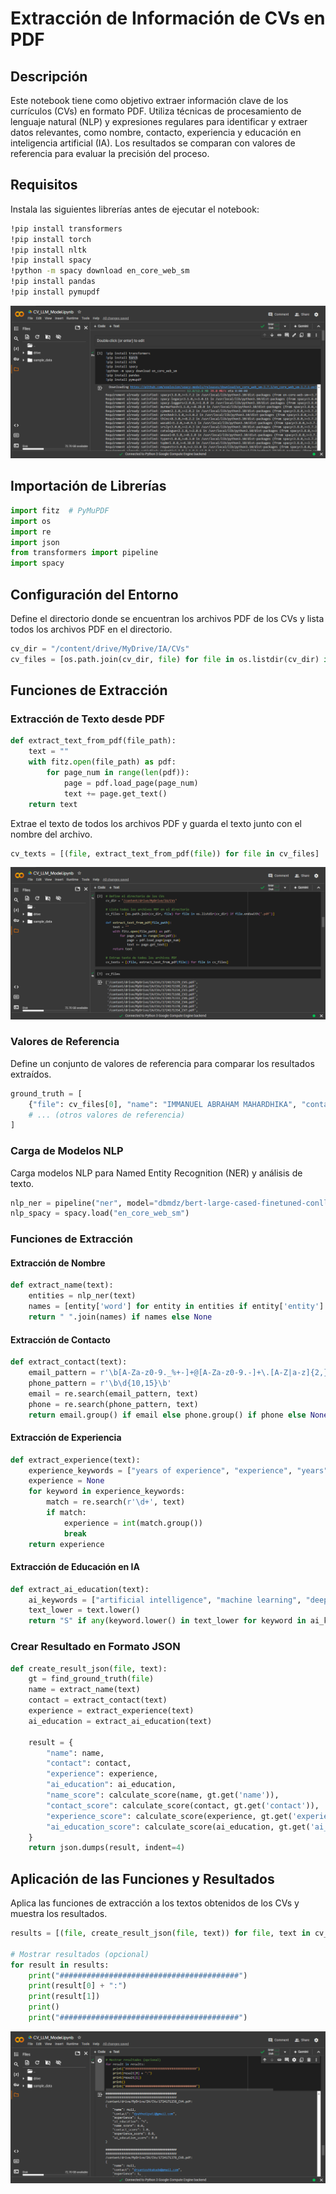 # Extracción de Información de CVs en PDF

## Descripción

Este notebook tiene como objetivo extraer información clave de los currículos (CVs) en formato PDF. Utiliza técnicas de procesamiento de lenguaje natural (NLP) y expresiones regulares para identificar y extraer datos relevantes, como nombre, contacto, experiencia y educación en inteligencia artificial (IA). Los resultados se comparan con valores de referencia para evaluar la precisión del proceso.

## Requisitos

Instala las siguientes librerías antes de ejecutar el notebook:

```bash
!pip install transformers
!pip install torch
!pip install nltk
!pip install spacy
!python -m spacy download en_core_web_sm
!pip install pandas
!pip install pymupdf
```

![install](imgs/gcb_01.png)

## Importación de Librerías

```python
import fitz  # PyMuPDF
import os
import re
import json
from transformers import pipeline
import spacy
```

## Configuración del Entorno

Define el directorio donde se encuentran los archivos PDF de los CVs y lista todos los archivos PDF en el directorio.

```python
cv_dir = "/content/drive/MyDrive/IA/CVs"
cv_files = [os.path.join(cv_dir, file) for file in os.listdir(cv_dir) if file.endswith('.pdf')]
```

## Funciones de Extracción

### Extracción de Texto desde PDF

```python
def extract_text_from_pdf(file_path):
    text = ""
    with fitz.open(file_path) as pdf:
        for page_num in range(len(pdf)):
            page = pdf.load_page(page_num)
            text += page.get_text()
    return text
```

Extrae el texto de todos los archivos PDF y guarda el texto junto con el nombre del archivo.

```python
cv_texts = [(file, extract_text_from_pdf(file)) for file in cv_files]
```

![files](imgs/gcb_02.png)

### Valores de Referencia

Define un conjunto de valores de referencia para comparar los resultados extraídos.

```python
ground_truth = [
    {"file": cv_files[0], "name": "IMMANUEL ABRAHAM MAHARDHIKA", "contact": ["+62 8577 7124 773", "dhikayudano@gmail.com"], "experience": 7, "ai_education": "N"},
    # ... (otros valores de referencia)
]
```

### Carga de Modelos NLP

Carga modelos NLP para Named Entity Recognition (NER) y análisis de texto.

```python
nlp_ner = pipeline("ner", model="dbmdz/bert-large-cased-finetuned-conll03-english", tokenizer="dbmdz/bert-large-cased-finetuned-conll03-english")
nlp_spacy = spacy.load("en_core_web_sm")
```

### Funciones de Extracción

#### Extracción de Nombre

```python
def extract_name(text):
    entities = nlp_ner(text)
    names = [entity['word'] for entity in entities if entity['entity'] == 'B-PER']
    return " ".join(names) if names else None
```

#### Extracción de Contacto

```python
def extract_contact(text):
    email_pattern = r'\b[A-Za-z0-9._%+-]+@[A-Za-z0-9.-]+\.[A-Z|a-z]{2,}\b'
    phone_pattern = r'\b\d{10,15}\b'
    email = re.search(email_pattern, text)
    phone = re.search(phone_pattern, text)
    return email.group() if email else phone.group() if phone else None
```

#### Extracción de Experiencia

```python
def extract_experience(text):
    experience_keywords = ["years of experience", "experience", "years"]
    experience = None
    for keyword in experience_keywords:
        match = re.search(r'\d+', text)
        if match:
            experience = int(match.group())
            break
    return experience
```

#### Extracción de Educación en IA

```python
def extract_ai_education(text):
    ai_keywords = ["artificial intelligence", "machine learning", "deep learning", "AI"]
    text_lower = text.lower()
    return "S" if any(keyword.lower() in text_lower for keyword in ai_keywords) else "N"
```

### Crear Resultado en Formato JSON

```python
def create_result_json(file, text):
    gt = find_ground_truth(file)
    name = extract_name(text)
    contact = extract_contact(text)
    experience = extract_experience(text)
    ai_education = extract_ai_education(text)

    result = {
        "name": name,
        "contact": contact,
        "experience": experience,
        "ai_education": ai_education,
        "name_score": calculate_score(name, gt.get('name')),
        "contact_score": calculate_score(contact, gt.get('contact')),
        "experience_score": calculate_score(experience, gt.get('experience')),
        "ai_education_score": calculate_score(ai_education, gt.get('ai_education'))
    }
    return json.dumps(result, indent=4)
```

## Aplicación de las Funciones y Resultados

Aplica las funciones de extracción a los textos obtenidos de los CVs y muestra los resultados.

```python
results = [(file, create_result_json(file, text)) for file, text in cv_texts]

# Mostrar resultados (opcional)
for result in results:
    print("########################################")
    print(result[0] + ":")
    print(result[1])
    print()
    print("########################################")
```

![ans](imgs/gcb_03.png)